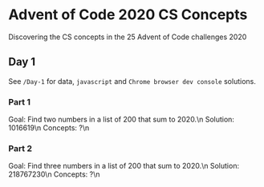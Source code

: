 # Advent of Code 2020 CS Concepts
Discovering the CS concepts in the 25 Advent of Code challenges 2020

## Day 1
See `/Day-1` for data, `javascript` and `Chrome browser dev console` solutions.

### Part 1
Goal: Find two numbers in a list of 200 that sum to 2020.\n
Solution: 1016619\n
Concepts: ?\n

### Part 2
Goal: Find three numbers in a list of 200 that sum to 2020.\n
Solution: 218767230\n
Concepts: ?\n